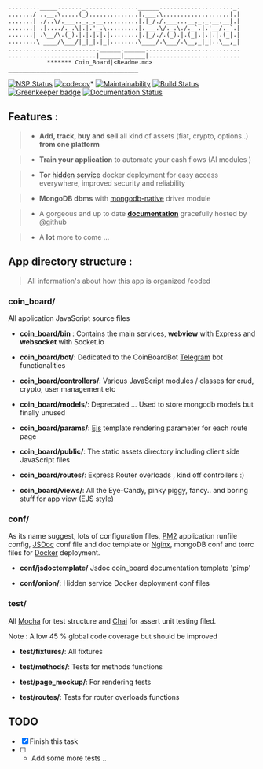 ```
........._____......._...............______....................._.
......./ ..__.\.....(_)..............|.___.\...................|.|
.......| ./..\/.___.._._.__..........|.|_/./.___...__._._.__.__|.|
.......| .|..../._.\|.|.'_.\.........|.___.\/._.\./._`.|.'__/._`.|
.......| .\__/\.(_).|.|.|.|.|........|.|_/./.(_).|.(_|.|.|.|.(_|.|
........\ ____/\___/|_|_|.|_|........\____/.\___/.\__,_|_|..\__,_|
..........................______.______...........................
.........................|______|______|..........................
           ******* Coin_Board|<Readme.md>
_____________________________________
```

[![NSP Status](https://nodesecurity.io/orgs/myassetboard/projects/04879839-3267-4c02-be03-e8327234c183/badge)](https://nodesecurity.io/orgs/myassetboard/projects/04879839-3267-4c02-be03-e8327234c183) [![codecov](https://codecov.io/gh/MyAssetBoard/coinboard-webapp/branch/master/graph/badge.svg)](https://codecov.io/gh/MyAssetBoard/coinboard-webapp)* [![Maintainability](https://api.codeclimate.com/v1/badges/9ac9afa71800cd011a6e/maintainability)](https://codeclimate.com/github/MyAssetBoard/coinboard-webapp/maintainability) [![Build Status](https://travis-ci.org/MyAssetBoard/coinboard-webapp.svg?branch=master)](https://travis-ci.org/MyAssetBoard/coinboard-webapp) [![Greenkeeper badge](https://badges.greenkeeper.io/MyAssetBoard/coinboard-webapp.svg)](https://greenkeeper.io/) [![Documentation Status](https://readthedocs.org/projects/coinboard-webapp/badge/?version=latest)](http://coinboard-webapp.readthedocs.io/en/latest/?badge=latest)

## Features :

> - **Add, track, buy and sell** all kind of assets (fiat, crypto, options..) **from one platform**

> - **Train your application** to automate your cash flows (AI modules )

> - **Tor** [hidden service](https://www.torproject.org/) docker deployment for easy access everywhere, improved security and reliability

> - **MongoDB dbms** with [mongodb-native](http://mongodb.github.io/node-mongodb-native/3.0/reference/main/) driver module

> - A gorgeous and up to date [**documentation**](https://myassetboard.github.io/coinboard-webapp/index.html) gracefully hosted by @github

> - A **lot** more to come ...

## App directory structure :

> All information's about how this app is organized /coded

### coin_board/

All application JavaScript source files

* **coin_board/bin** : Contains the main services, **webview** with [Express](expressjs.com) and **websocket** with Socket.io

* **coin_board/bot/**: Dedicated to the CoinBoardBot [Telegram](https://telegram.org/) bot functionalities

* **coin_board/controllers/**: Various JavaScript modules / classes for crud, crypto, user management etc

* **coin_board/models/**: Deprecated ... Used to store mongodb models but finally unused

* **coin_board/params/**: [Ejs](http://ejs.co/) template rendering parameter for each route page

* **coin_board/public/**: The static assets directory including client side JavaScript files

* **coin_board/routes/**: Express Router overloads , kind off controllers :)

* **coin_board/views/**: All the Eye-Candy, pinky piggy, fancy.. and boring stuff for app view (EJS style)

### conf/

As its name suggest, lots of configuration  files, [PM2](http://pm2.keymetrics.io/) application runfile config, [JSDoc](http://usejsdoc.org/index.html) conf file and doc template or [Nginx](https://www.nginx.com/), mongoDB conf and torrc files for [Docker](https://www.docker.com) deployment.

*  **conf/jsdoctemplate/** Jsdoc coin_board documentation template 'pimp'

* **conf/onion/**: Hidden service Docker deployment conf files

### test/

All [Mocha](https://mochajs.org/) for test structure and   [Chai](http://www.chaijs.com/) for assert unit testing filed.

Note :  A low 45 % global code coverage but should be improved

- **test/fixtures/**: All fixtures

- **test/methods/**: Tests for methods functions

- **test/page_mockup/**: For rendering tests

- **test/routes/**: Tests for router overloads functions

## TODO

 - [x] Finish this task
 - [ ] * Add some more tests ..
